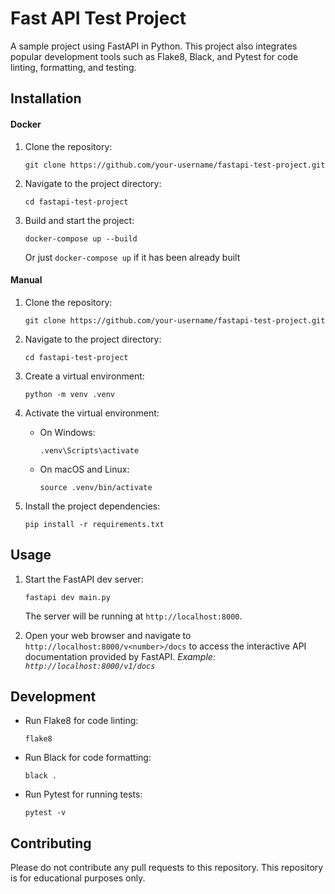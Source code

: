 # Fast API Test Project

A sample project using FastAPI in Python. This project also integrates popular development tools such as Flake8, Black, and Pytest for code linting, formatting, and testing.

## Installation

#### Docker

1. Clone the repository:

    ```shell
    git clone https://github.com/your-username/fastapi-test-project.git
    ```

2. Navigate to the project directory:

    ```shell
    cd fastapi-test-project
    ```

3. Build and start the project:

    ```shell
    docker-compose up --build
    ```
    Or just `docker-compose up` if it has been already built

#### Manual

1. Clone the repository:

    ```shell
    git clone https://github.com/your-username/fastapi-test-project.git
    ```

2. Navigate to the project directory:

    ```shell
    cd fastapi-test-project
    ```

3. Create a virtual environment:

    ```shell
    python -m venv .venv
    ```

4. Activate the virtual environment:

    - On Windows:

        ```shell
        .venv\Scripts\activate
        ```

    - On macOS and Linux:

        ```shell
        source .venv/bin/activate
        ```

5. Install the project dependencies:

    ```shell
    pip install -r requirements.txt
    ```

## Usage

1. Start the FastAPI dev server:

    ```shell
    fastapi dev main.py
    ```

    The server will be running at `http://localhost:8000`.

2. Open your web browser and navigate to `http://localhost:8000/v<number>/docs` to access the interactive API documentation provided by FastAPI.
*Example: `http://localhost:8000/v1/docs`*

## Development

-   Run Flake8 for code linting:

    ```shell
    flake8
    ```

-   Run Black for code formatting:

    ```shell
    black .
    ```

-   Run Pytest for running tests:

    ```shell
    pytest -v
    ```

## Contributing

Please do not contribute any pull requests to this repository. This repository is for educational purposes only.
